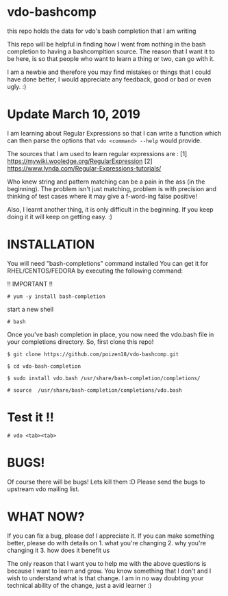 # vdo-bashcomp
this repo holds the data for vdo's bash completion that I am writing

This repo will be helpful in finding how I went from nothing in the bash completion to having a bashcompltion source. The reason that I want it to be here, is so that people who want to learn a thing or two, can go with it.

I am a newbie and therefore you may find mistakes or things that I could have done better, I would appreciate any feedback, good or bad or even ugly. :)

# Update March 10, 2019

I am learning about Regular Expressions so that I can write a function which can then parse the options that `vdo <command> --help` would provide.

The sources that I am used to learn regular expressions are : 
[1] https://mywiki.wooledge.org/RegularExpression
[2] https://www.lynda.com/Regular-Expressions-tutorials/ 

Who knew string and pattern matching can be a pain in the ass (in the beginning). 
The problem isn't just matching, problem is with precision and thinking of test cases where it may give a f-word-ing false positive! 

Also, I learnt another thing, it is only difficult in the beginning. If you keep doing it it will keep on getting easy. :)

# INSTALLATION

You will need "bash-completions" command installed 
You can get it for RHEL/CENTOS/FEDORA by executing the following command: 

!! IMPORTANT !! 

 `# yum -y install bash-completion`
 
 start a new shell 
 
 
 `# bash`

Once you've bash completion in place, you now need the vdo.bash file in your completions directory.
So, first clone this repo!
 
 
 `$ git clone https://github.com/poizen18/vdo-bashcomp.git`
 

 `$ cd vdo-bash-completion`
 
 
 `$ sudo install vdo.bash /usr/share/bash-completion/completions/`
 

 `# source  /usr/share/bash-completion/completions/vdo.bash`
 
 
 # Test it !! 
 
` # vdo <tab><tab> `
 
 
 # BUGS! 
 
 Of course there will be bugs! Lets kill them :D 
 Please send the bugs to upstream vdo mailing list.
 
 # WHAT NOW?
 If you can fix a bug, please do! I appreciate it.
 If you can make something better, please do with details on 
          1. what you're changing
          2. why you're changing it
          3. how does it benefit us
          
 The only reason that I want you to help me with the above questions is because I want to learn and grow. You know something that I don't and I wish to understand what is that change. I am in no way doubting your technical ability of the change, just a avid learner :) 
  
